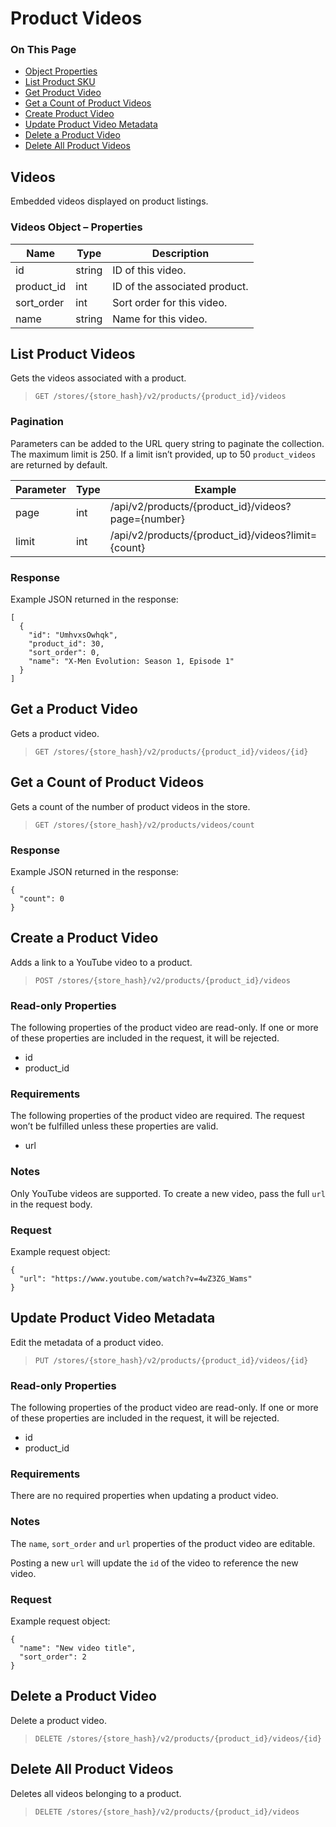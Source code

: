 <h1>Product Videos</h1>
<div class="otp" id="no-index">
	<h3> On This Page </h3>
	<ul>
		<li><a href="#v2-video_object-properties">Object Properties</a></li>
		<li><a href="#v2-video_list-product-videos">List Product SKU</a></li>
		<li><a href="#v2-sku_get-product-video">Get Product Video</a></li>
    <li><a href="#v2-video_get-count-video">Get a Count of Product Videos</a></li>
    <li><a href="#v2-video_create-product-video">Create Product Video</a></li>
    <li><a href="#v2-video_update-product-video-metadata">Update Product Video Metadata</a></li>
    <li><a href="#v2-video_delete-product-video">Delete a Product Video</a></li>
    <li><a href="#v2-video_delete-all-product-video">Delete All Product Videos</a></li>
		</ul>
</div>

<a href='#v2-video_object-properties' aria-hidden='true' class='block-anchor'  id='v2-video_object-properties'></a>

## Videos 

Embedded videos displayed on product listings.

### Videos Object – Properties 

| Name | Type | Description |
| --- | --- | --- |
| id | string | ID of this video. |
| product_id | int | ID of the associated product. |
| sort_order | int | Sort order for this video. |
| name | string | Name for this video. |



<a href='#v2-video_list-product-videos' aria-hidden='true' class='block-anchor'  id='v2-video_list-product-videos'></a>

## List Product Videos 

Gets the videos associated with a product.

>`GET /stores/{store_hash}/v2/products/{product_id}/videos`


### Pagination 

Parameters can be added to the URL query string to paginate the collection. The maximum limit is 250. If a limit isn’t provided, up to 50 `product_videos` are returned by default.

| Parameter | Type | Example |
| --- | --- | --- |
| page | int | /api/v2/products/{product_id}/videos?page={number} |
| limit | int | /api/v2/products/{product_id}/videos?limit={count} |

### Response 

Example JSON returned in the response:

```
[
  {
    "id": "UmhvxsOwhqk",
    "product_id": 30,
    "sort_order": 0,
    "name": "X-Men Evolution: Season 1, Episode 1"
  }
]
```



<a href='#v2-sku_get-product-video' aria-hidden='true' class='block-anchor'  id='v2-sku_get-product-video'></a>

## Get a Product Video 

Gets a product video.

>`GET /stores/{store_hash}/v2/products/{product_id}/videos/{id}`



<a href='#v2-video_get-count-video' aria-hidden='true' class='block-anchor'  id='v2-video_get-count-video'></a>

## Get a Count of Product Videos 

Gets a count of the number of product videos in the store.

>`GET /stores/{store_hash}/v2/products/videos/count`


### Response 

Example JSON returned in the response:

```
{
  "count": 0
}
```



<a href='#v2-video_create-product-video' aria-hidden='true' class='block-anchor'  id='v2-video_create-product-video'></a>

## Create a Product Video 

Adds a link to a YouTube video to a product.

>`POST /stores/{store_hash}/v2/products/{product_id}/videos`


### Read-only Properties 

The following properties of the product video are read-only. If one or more of these properties are included in the request, it will be rejected.

*   id
*   product_id

### Requirements 

The following properties of the product video are required. The request won’t be fulfilled unless these properties are valid.

*   url

### Notes 

Only YouTube videos are supported. To create a new video, pass the full `url` in the request body.

### Request 

Example request object:

```
{
  "url": "https://www.youtube.com/watch?v=4wZ3ZG_Wams"
}
```

<a href='#v2-video_update-product-video-metadata' aria-hidden='true' class='block-anchor'  id='v2-video_update-product-video-metadata'></a>

## Update Product Video Metadata 

Edit the metadata of a product video.

>`PUT /stores/{store_hash}/v2/products/{product_id}/videos/{id}`


### Read-only Properties 

The following properties of the product video are read-only. If one or more of these properties are included in the request, it will be rejected.

*   id
*   product_id

### Requirements 

There are no required properties when updating a product video. 

### Notes 

The `name`, `sort_order` and `url` properties of the product video are editable.

Posting a new `url` will update the `id` of the video to reference the new video.

### Request 

Example request object:

```
{
  "name": "New video title",
  "sort_order": 2
}
```



<a href='#v2-video_delete-product-video' aria-hidden='true' class='block-anchor'  id='v2-video_delete-product-video'></a>

## Delete a Product Video 

Delete a product video.

>`DELETE /stores/{store_hash}/v2/products/{product_id}/videos/{id}`



<a href='#v2-video_delete-all-product-video' aria-hidden='true' class='block-anchor'  id='v2-video_delete-all-product-video'></a>

## Delete All Product Videos 

Deletes all videos belonging to a product.

>`DELETE /stores/{store_hash}/v2/products/{product_id}/videos`

